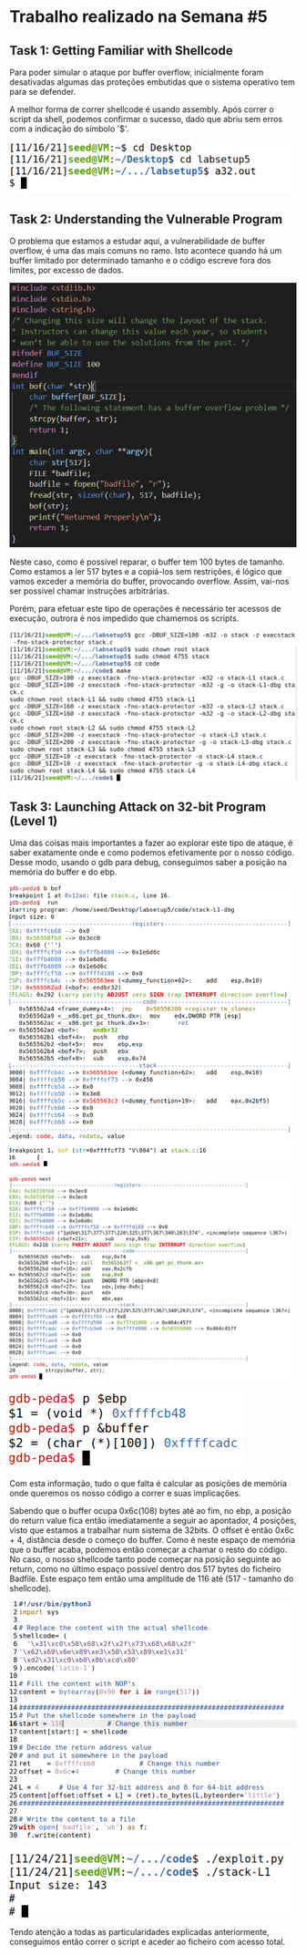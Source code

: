 # **Trabalho realizado na Semana #5**

## **Task 1: Getting Familiar with Shellcode**

Para poder simular o ataque por buffer overflow, inicialmente foram desativadas algumas das proteções embutidas que o sistema operativo tem para se defender.

A melhor forma de correr shellcode é usando assembly. Após correr o script da shell, podemos confirmar o sucesso, dado que abriu sem erros com a indicação do símbolo '$'.

![](images/W5T1.1.png)


## **Task 2: Understanding the Vulnerable Program**

O problema que estamos a estudar aqui, a vulnerabilidade de buffer overflow, é uma das mais comuns no ramo. Isto acontece quando há um buffer limitado por determinado tamanho e o código escreve fora dos limites, por excesso de dados.

![](images/W5T2.2.png)

Neste caso, como é possível reparar, o buffer tem 100 bytes de tamanho. Como estamos a ler 517 bytes e a copiá-los sem restrições, é lógico que vamos exceder a memória do buffer, provocando overflow. Assim, vai-nos ser possivel chamar instruções arbitrárias.

Porém, para efetuar este tipo de operações é necessário ter acessos de execução, outrora é nos impedido que chamemos os scripts.

![](images/W5T2.1.png)

## **Task 3: Launching Attack on 32-bit Program (Level 1)**

Uma das coisas mais importantes a fazer ao explorar este tipo de ataque, é saber exatamente onde e como podemos efetivamente por o nosso código. Desse modo, usando o gdb para debug, conseguimos saber a posição na memória do buffer e do ebp.

![](images/W5T3.2.png)

![](images/W5T3.3.png)

![](images/W5T3.1.png)

Com esta informação, tudo o que falta é calcular as posições de memória onde queremos os nosso código a correr e suas implicações.

Sabendo que o buffer ocupa 0x6c(108) bytes até ao fim, no ebp, a posição do return value fica então imediatamente a seguir ao apontador, 4 posições, visto que estamos a trabalhar num sistema de 32bits. O offset é então 0x6c + 4, distância desde o começo do buffer.
Como é neste espaço de memória que o buffer acaba, podemos então começar a chamar o resto do código. No caso, o nosso shellcode tanto pode começar na posição seguinte ao return, como no último espaço possível dentro dos 517 bytes do ficheiro Badfile. Este espaço tem então uma amplitude de 116 até (517 - tamanho do shellcode).

![](images/W5T3.4.png)

![](images/W5T3.5.png)

Tendo atenção a todas as particularidades explicadas anteriormente, conseguimos então correr o script e aceder ao ficheiro com acesso total.